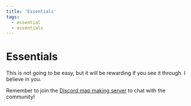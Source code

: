 ```yaml
---
title: 'Essentials'
tags:
  - essential
  - essentials
---
```


# Essentials

This is not going to be easy, but it will be rewarding if you see it through. I believe in you.

Remember to join the [Discord map making server](https://discord.gg/PWu3ZWa) to chat with the community!